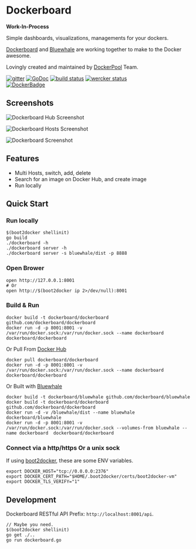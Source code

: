 
# Dockerboard

**Work-In-Process**

Simple dashboards, visualizations, managements for your dockers.

[Dockerboard][] and [Bluewhale][] are working together to make to the Docker awesome.

Lovingly created and maintained by [DockerPool][] Team.

[![gitter][gitter-image]][gitter-url]
[![GoDoc][godoc-image]][godoc-url]
[![build status][travis-image]][travis-url]
[![wercker status][wercker-image]][wercker-url]   
[![DockerBadge][docker-image]][docker-url]


## Screenshots

![Dockerboard Hub Screenshot](https://raw.githubusercontent.com/dockerboard/bluewhale/master/screenshots/hub_version_ping.gif)

![Dockerboard Hosts Screenshot](https://raw.githubusercontent.com/dockerboard/bluewhale/master/screenshots/hosts.gif)

![Dockerboard Screenshot](https://raw.githubusercontent.com/dockerboard/bluewhale/master/screenshots/dockerboard.gif)


## Features

* Multi Hosts, switch, add, delete
* Search for an image on Docker Hub, and create image
* Run locally


## Quick Start

### Run locally

```
$(boot2docker shellinit)
go build
./dockerboard -h
./dockerboard server -h
./dockerboard server -s bluewhale/dist -p 8888
```

### Open Brower

```
open http://127.0.0.1:8001
# Or
open http://$(boot2docker ip 2>/dev/null):8001 
```

### Build & Run

```
docker build -t dockerboard/dockerboard github.com/dockerboard/dockerboard
docker run -d -p 8001:8001 -v /var/run/docker.sock:/var/run/docker.sock --name dockerboard  dockerboard/dockerboard
```

Or Pull From [Docker Hub][]

```
docker pull dockerboard/dockerboard
docker run -d -p 8001:8001 -v /var/run/docker.sock:/var/run/docker.sock --name dockerboard  dockerboard/dockerboard
```

Or Built with [Bluewhale][]

```
docker build -t dockerboard/bluewhale github.com/dockerboard/bluewhale
docker build -t dockerboard/dockerboard github.com/dockerboard/dockerboard
docker run -d -v /bluewhale/dist --name bluewhale dockerboard/bluewhale
docker run -d -p 8001:8001 -v /var/run/docker.sock:/var/run/docker.sock --volumes-from bluewhale --name dockerboard  dockerboard/dockerboard
```

### Connect via a http/https Or a unix sock

  If using [boot2docker][], these are some ENV variables.

```
export DOCKER_HOST="tcp://0.0.0.0:2376"
export DOCKER_CERT_PATH="$HOME/.boot2docker/certs/boot2docker-vm"
export DOCKER_TLS_VERIFY="1"
```


## Development

Dockerboard RESTful API Prefix: `http://localhost:8001/api`.

```
// Maybe you need.
$(boot2docker shellinit)
go get ./..
go run dockerboard.go
```

[Dockerboard]: https://github.com/dockerboard/dockerboard
[Bluewhale]: https://github.com/dockerboard/bluewhale
[DockerPool]: http://dockerpool.com/
[boot2docker]: http://boot2docker.io/
[docker hub]: https://hub.docker.com/

[gitter-image]: https://badges.gitter.im/Join%20Chat.svg
[gitter-url]: https://gitter.im/dockerboard/dockerboard?utm_source=badge&utm_medium=badge&utm_campaign=pr-badge&utm_content=badge
[godoc-image]: https://godoc.org/github.com/dockerboard/dockerboard?status.svg
[godoc-url]: http://godoc.org/github.com/dockerboard/dockerboard
[travis-image]: https://img.shields.io/travis/dockerboard/dockerboard/master.svg?style=flat-square
[travis-url]: https://travis-ci.org/dockerboard/dockerboard
[wercker-image]: https://app.wercker.com/status/6134bd7bdb90915629df6d86e569a284/s
[wercker-url]: https://app.wercker.com/project/bykey/6134bd7bdb90915629df6d86e569a284
[docker-image]: http://dockeri.co/image/dockerboard/dockerboard
[docker-url]: https://registry.hub.docker.com/u/dockerboard/dockerboard/
